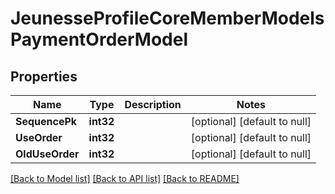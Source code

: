 # JeunesseProfileCoreMemberModelsPaymentOrderModel

## Properties
Name | Type | Description | Notes
------------ | ------------- | ------------- | -------------
**SequencePk** | **int32** |  | [optional] [default to null]
**UseOrder** | **int32** |  | [optional] [default to null]
**OldUseOrder** | **int32** |  | [optional] [default to null]

[[Back to Model list]](../README.md#documentation-for-models) [[Back to API list]](../README.md#documentation-for-api-endpoints) [[Back to README]](../README.md)


